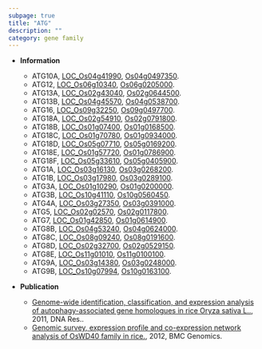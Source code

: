 ```yaml
---
subpage: true
title: "ATG"
description: ""
category: gene family
---
```


* **Information**  
    + ATG10A, [LOC_Os04g41990](http://rice.plantbiology.msu.edu/cgi-bin/ORF_infopage.cgi?orf=LOC_Os04g41990), [Os04g0497350](http://rapdb.dna.affrc.go.jp/viewer/gbrowse_details/irgsp1?name=Os04g0497350).
    + ATG12, [LOC_Os06g10340](http://rice.plantbiology.msu.edu/cgi-bin/ORF_infopage.cgi?orf=LOC_Os06g10340), [Os06g0205000](http://rapdb.dna.affrc.go.jp/viewer/gbrowse_details/irgsp1?name=Os06g0205000).
    + ATG13A, [LOC_Os02g43040](http://rice.plantbiology.msu.edu/cgi-bin/ORF_infopage.cgi?orf=LOC_Os02g43040), [Os02g0644500](http://rapdb.dna.affrc.go.jp/viewer/gbrowse_details/irgsp1?name=Os02g0644500).
    + ATG13B, [LOC_Os04g45570](http://rice.plantbiology.msu.edu/cgi-bin/ORF_infopage.cgi?orf=LOC_Os04g45570), [Os04g0538700](http://rapdb.dna.affrc.go.jp/viewer/gbrowse_details/irgsp1?name=Os04g0538700).
    + ATG16, [LOC_Os09g32250](http://rice.plantbiology.msu.edu/cgi-bin/ORF_infopage.cgi?orf=LOC_Os09g32250), [Os09g0497700](http://rapdb.dna.affrc.go.jp/viewer/gbrowse_details/irgsp1?name=Os09g0497700).
    + ATG18A, [LOC_Os02g54910](http://rice.plantbiology.msu.edu/cgi-bin/ORF_infopage.cgi?orf=LOC_Os02g54910), [Os02g0791800](http://rapdb.dna.affrc.go.jp/viewer/gbrowse_details/irgsp1?name=Os02g0791800).
    + ATG18B, [LOC_Os01g07400](http://rice.plantbiology.msu.edu/cgi-bin/ORF_infopage.cgi?orf=LOC_Os01g07400), [Os01g0168500](http://rapdb.dna.affrc.go.jp/viewer/gbrowse_details/irgsp1?name=Os01g0168500).
    + ATG18C, [LOC_Os01g70780](http://rice.plantbiology.msu.edu/cgi-bin/ORF_infopage.cgi?orf=LOC_Os01g70780), [Os01g0934000](http://rapdb.dna.affrc.go.jp/viewer/gbrowse_details/irgsp1?name=Os01g0934000).
    + ATG18D, [LOC_Os05g07710](http://rice.plantbiology.msu.edu/cgi-bin/ORF_infopage.cgi?orf=LOC_Os05g07710), [Os05g0169200](http://rapdb.dna.affrc.go.jp/viewer/gbrowse_details/irgsp1?name=Os05g0169200).
    + ATG18E, [LOC_Os01g57720](http://rice.plantbiology.msu.edu/cgi-bin/ORF_infopage.cgi?orf=LOC_Os01g57720), [Os01g0786900](http://rapdb.dna.affrc.go.jp/viewer/gbrowse_details/irgsp1?name=Os01g0786900).
    + ATG18F, [LOC_Os05g33610](http://rice.plantbiology.msu.edu/cgi-bin/ORF_infopage.cgi?orf=LOC_Os05g33610), [Os05g0405900](http://rapdb.dna.affrc.go.jp/viewer/gbrowse_details/irgsp1?name=Os05g0405900).
    + ATG1A, [LOC_Os03g16130](http://rice.plantbiology.msu.edu/cgi-bin/ORF_infopage.cgi?orf=LOC_Os03g16130), [Os03g0268200](http://rapdb.dna.affrc.go.jp/viewer/gbrowse_details/irgsp1?name=Os03g0268200).
    + ATG1B, [LOC_Os03g17980](http://rice.plantbiology.msu.edu/cgi-bin/ORF_infopage.cgi?orf=LOC_Os03g17980), [Os03g0289100](http://rapdb.dna.affrc.go.jp/viewer/gbrowse_details/irgsp1?name=Os03g0289100).
    + ATG3A, [LOC_Os01g10290](http://rice.plantbiology.msu.edu/cgi-bin/ORF_infopage.cgi?orf=LOC_Os01g10290), [Os01g0200000](http://rapdb.dna.affrc.go.jp/viewer/gbrowse_details/irgsp1?name=Os01g0200000).
    + ATG3B, [LOC_Os10g41110](http://rice.plantbiology.msu.edu/cgi-bin/ORF_infopage.cgi?orf=LOC_Os10g41110), [Os10g0560450](http://rapdb.dna.affrc.go.jp/viewer/gbrowse_details/irgsp1?name=Os10g0560450).
    + ATG4A, [LOC_Os03g27350](http://rice.plantbiology.msu.edu/cgi-bin/ORF_infopage.cgi?orf=LOC_Os03g27350), [Os03g0391000](http://rapdb.dna.affrc.go.jp/viewer/gbrowse_details/irgsp1?name=Os03g0391000).
    + ATG5, [LOC_Os02g02570](http://rice.plantbiology.msu.edu/cgi-bin/ORF_infopage.cgi?orf=LOC_Os02g02570), [Os02g0117800](http://rapdb.dna.affrc.go.jp/viewer/gbrowse_details/irgsp1?name=Os02g0117800).
    + ATG7, [LOC_Os01g42850](http://rice.plantbiology.msu.edu/cgi-bin/ORF_infopage.cgi?orf=LOC_Os01g42850), [Os01g0614900](http://rapdb.dna.affrc.go.jp/viewer/gbrowse_details/irgsp1?name=Os01g0614900).
    + ATG8B, [LOC_Os04g53240](http://rice.plantbiology.msu.edu/cgi-bin/ORF_infopage.cgi?orf=LOC_Os04g53240), [Os04g0624000](http://rapdb.dna.affrc.go.jp/viewer/gbrowse_details/irgsp1?name=Os04g0624000).
    + ATG8C, [LOC_Os08g09240](http://rice.plantbiology.msu.edu/cgi-bin/ORF_infopage.cgi?orf=LOC_Os08g09240), [Os08g0191600](http://rapdb.dna.affrc.go.jp/viewer/gbrowse_details/irgsp1?name=Os08g0191600).
    + ATG8D, [LOC_Os02g32700](http://rice.plantbiology.msu.edu/cgi-bin/ORF_infopage.cgi?orf=LOC_Os02g32700), [Os02g0529150](http://rapdb.dna.affrc.go.jp/viewer/gbrowse_details/irgsp1?name=Os02g0529150).
    + ATG8E, [LOC_Os11g01010](http://rice.plantbiology.msu.edu/cgi-bin/ORF_infopage.cgi?orf=LOC_Os11g01010), [Os11g0100100](http://rapdb.dna.affrc.go.jp/viewer/gbrowse_details/irgsp1?name=Os11g0100100).
    + ATG9A, [LOC_Os03g14380](http://rice.plantbiology.msu.edu/cgi-bin/ORF_infopage.cgi?orf=LOC_Os03g14380), [Os03g0248000](http://rapdb.dna.affrc.go.jp/viewer/gbrowse_details/irgsp1?name=Os03g0248000).
    + ATG9B, [LOC_Os10g07994](http://rice.plantbiology.msu.edu/cgi-bin/ORF_infopage.cgi?orf=LOC_Os10g07994), [Os10g0163100](http://rapdb.dna.affrc.go.jp/viewer/gbrowse_details/irgsp1?name=Os10g0163100).

* **Publication**  
    + [Genome-wide identification, classification, and expression analysis of autophagy-associated gene homologues in rice Oryza sativa L..](http://www.ncbi.nlm.nih.gov/pubmed?term=Genome-wide+identification,+classification,+and+expression+analysis+of+autophagy-associated+gene+homologues+in+rice+Oryza+sativa+L..%5BTitle%5D), 2011, DNA Res..
    + [Genomic survey, expression profile and co-expression network analysis of OsWD40 family in rice.](http://www.ncbi.nlm.nih.gov/pubmed?term=Genomic+survey,+expression+profile+and+co-expression+network+analysis+of+OsWD40+family+in+rice.%5BTitle%5D), 2012, BMC Genomics.


